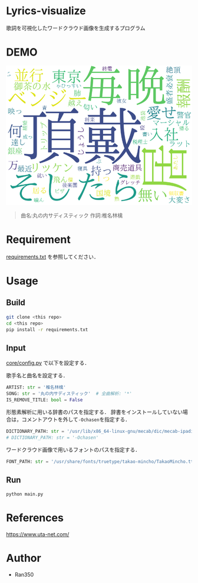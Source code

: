 # Lyrics-visualize
歌詞を可視化したワードクラウド画像を生成するプログラム

# DEMO

![demo_image](image/丸の内サディスティック.png)

> 曲名:丸の内サディスティック  作詞:椎名林檎

# Requirement

[requirements.txt](./requirements.txt) を参照してください．

# Usage

## Build

```sh
git clone <this repo>
cd <this repo>
pip install -r requirements.txt
```

## Input

[core/config.py](core/config.py) で以下を設定する．

歌手名と曲名を設定する．
```py
ARTIST: str = '椎名林檎'
SONG: str = '丸の内サディスティック'  # 全曲解析: '*'
IS_REMOVE_TITLE: bool = False
```

形態素解析に用いる辞書のパスを指定する．
辞書をインストールしていない場合は，コメントアウトを外して`-Ochasen`を指定する．

```py
DICTIONARY_PATH: str = '/usr/lib/x86_64-linux-gnu/mecab/dic/mecab-ipadic-neologd'
# DICTIONARY_PATH: str = '-Ochasen'
```

ワードクラウド画像で用いるフォントのパスを指定する．

```py
FONT_PATH: str = '/usr/share/fonts/truetype/takao-mincho/TakaoMincho.ttf'
```

## Run

```sh
python main.py
```

# References

<https://www.uta-net.com/>

# Author

- Ran350
